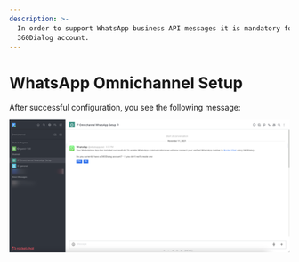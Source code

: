 ```yaml
---
description: >-
  In order to support WhatsApp business API messages it is mandatory for you to
  360Dialog account.
---
```


# WhatsApp Omnichannel Setup

After successful configuration, you see the following message:

![](<../../../../../../.gitbook/assets/image (651) (1) (1) (1) (1).png>)
